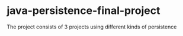 # java-persistence-final-project
The project consists of 3 projects using different kinds of persistence
